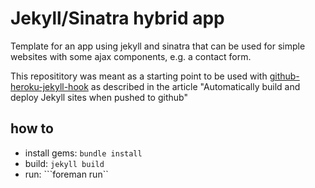 # Jekyll/Sinatra hybrid app

Template for an app using jekyll and sinatra that can be used for simple websites with some ajax components, e.g. a contact form.

This reposititory was meant as a starting point to be used with [github-heroku-jekyll-hook](https://github.com/dommmel/github-heroku-jekyll-hook) as described in the article "Automatically build and deploy Jekyll sites when pushed to github"

## how to

* install gems: ```bundle install```
* build: ```jekyll build```
* run: ```foreman run``